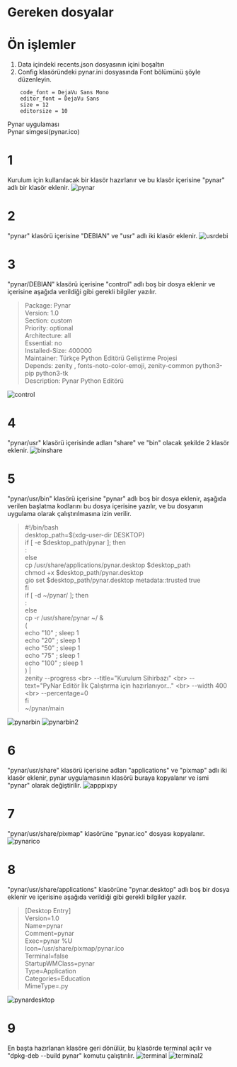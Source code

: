 # Gereken dosyalar

# Ön işlemler
1) Data içindeki recents.json dosyasının içini boşaltın
2) Config klasöründeki pynar.ini dosyasında Font bölümünü şöyle düzenleyin.

```
    code_font = DejaVu Sans Mono
    editor_font = DejaVu Sans
    size = 12
    editorsize = 10
```
Pynar uygulaması
<br>
Pynar simgesi(pynar.ico)

# 1
Kurulum için kullanılacak bir klasör hazırlanır ve bu klasör içerisine "pynar" adlı bir klasör eklenir.
![pynar](https://user-images.githubusercontent.com/43936380/132126318-10f6f194-0352-45d1-87b7-335584cb8083.png)


# 2
"pynar" klasörü içerisine "DEBIAN" ve "usr" adlı iki klasör eklenir.
![usrdebi](https://user-images.githubusercontent.com/43936380/132126334-06ad1881-0797-4a71-b849-9bb814bec44d.png)


# 3
"pynar/DEBIAN" klasörü içerisine "control" adlı boş bir dosya eklenir ve içerisine aşağıda verildiği gibi gerekli bilgiler yazılır.
>Package: Pynar<br>
>Version: 1.0<br>
>Section: custom<br>
>Priority: optional<br>
>Architecture: all<br>
>Essential: no<br>
>Installed-Size: 400000<br>
>Maintainer: Türkçe Python Editörü Geliştirme Projesi<br>
>Depends: zenity , fonts-noto-color-emoji, zenity-common python3-pip python3-tk<br>
>Description: Pynar Python Editörü<br>

![control](https://user-images.githubusercontent.com/43936380/132135520-85aafe16-9218-4d7b-9bac-f231e5dc7c29.png)


# 4
"pynar/usr" klasörü içerisinde adları "share" ve "bin" olacak şekilde 2 klasör eklenir.
![binshare](https://user-images.githubusercontent.com/43936380/132127855-767106af-a416-4de7-9ef1-4364f40b1b37.png)

# 5
"pynar/usr/bin" klasörü içerisine "pynar" adlı boş bir dosya eklenir, aşağıda verilen başlatma kodlarını bu dosya içerisine yazılır, ve bu dosyanın uygulama olarak çalıştırılmasına izin verilir.
>#!/bin/bash<br>
>desktop_path=$(xdg-user-dir DESKTOP)<br>
>if [ -e $desktop_path/pynar ]; then<br>
>    :<br>
>else<br>
>    cp /usr/share/applications/pynar.desktop $desktop_path<br>
>    chmod +x $desktop_path/pynar.desktop<br>
>    gio set $desktop_path/pynar.desktop metadata::trusted true<br>
>fi<br>
>if [ -d ~/pynar/ ]; then<br>
>    :<br>
>else<br>
>    cp -r /usr/share/pynar ~/ &<br>
>    (<br>
>	echo "10" ; sleep 1<br>
>	echo "20" ; sleep 1<br>
>	echo "50" ; sleep 1<br>
>	echo "75" ; sleep 1<br>
>	echo "100" ; sleep 1<br>
>	) |<br>
>	zenity --progress \<br>
>	  --title="Kurulum Sihirbazı" \<br>
>   --text="PyNar Editör İlk Çalıştırma için hazırlanıyor..." \<br>
>	  --width 400 \<br>
>	  --percentage=0<br>
>fi<br>
>~/pynar/main<br>

![pynarbin](https://user-images.githubusercontent.com/43936380/146789071-d23ac805-bb80-4f35-87ce-7e16354a8f4f.png)
![pynarbin2](https://user-images.githubusercontent.com/43936380/132127922-9de0abcc-44f8-4a75-b3a0-fc1f375fff52.png)

# 6
"pynar/usr/share" klasörü içerisine adları "applications" ve "pixmap" adlı iki klasör eklenir, pynar uygulamasının klasörü buraya kopyalanır ve ismi "pynar" olarak değiştirilir.
![apppixpy](https://user-images.githubusercontent.com/43936380/132128074-9821c53b-370d-42c2-93d4-46db53aeb687.png)

# 7
"pynar/usr/share/pixmap" klasörüne "pynar.ico" dosyası kopyalanır.
![pynarico](https://user-images.githubusercontent.com/43936380/132128084-22ee8dd0-d557-4966-b8ec-c1f74abaf0a7.png)

# 8
"pynar/usr/share/applications" klasörüne "pynar.desktop" adlı boş bir dosya eklenir ve içerisine aşağıda verildiği gibi gerekli bilgiler yazılır.
>[Desktop Entry]<br>
>Version=1.0<br>
>Name=pynar<br>
>Comment=pynar<br>
>Exec=pynar %U<br>
>Icon=/usr/share/pixmap/pynar.ico<br>
>Terminal=false<br>
>StartupWMClass=pynar<br>
>Type=Application<br>
>Categories=Education<br>
>MimeType=.py<br>

![pynardesktop](https://user-images.githubusercontent.com/43936380/132128281-d9735f0d-cee2-4742-8dda-d4ce19f5750d.png)

# 9
En başta hazırlanan klasöre geri dönülür, bu klasörde terminal açılır ve "dpkg-deb --build pynar" komutu çalıştırılır.
![terminal](https://user-images.githubusercontent.com/43936380/132128303-0a02ba50-4b75-4deb-8a84-7936fd247177.png)
![terminal2](https://user-images.githubusercontent.com/43936380/132128514-e0fa4401-8b87-481a-9d34-7226bd7bc47c.png)
